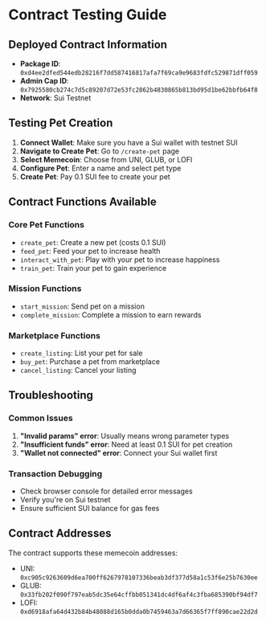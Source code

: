 # Contract Testing Guide

## Deployed Contract Information

- **Package ID**: `0xd4ee2dfed544edb28216f7dd587416817afa7f69ca9e9683fdfc529871dff059`
- **Admin Cap ID**: `0x7925580cb274c7d5c89207d72e53fc2862b4830865b813bd95d1be62bbfb64f8`
- **Network**: Sui Testnet

## Testing Pet Creation

1. **Connect Wallet**: Make sure you have a Sui wallet with testnet SUI
2. **Navigate to Create Pet**: Go to `/create-pet` page
3. **Select Memecoin**: Choose from UNI, GLUB, or LOFI
4. **Configure Pet**: Enter a name and select pet type
5. **Create Pet**: Pay 0.1 SUI fee to create your pet

## Contract Functions Available

### Core Pet Functions
- `create_pet`: Create a new pet (costs 0.1 SUI)
- `feed_pet`: Feed your pet to increase health
- `interact_with_pet`: Play with your pet to increase happiness
- `train_pet`: Train your pet to gain experience

### Mission Functions
- `start_mission`: Send pet on a mission
- `complete_mission`: Complete a mission to earn rewards

### Marketplace Functions
- `create_listing`: List your pet for sale
- `buy_pet`: Purchase a pet from marketplace
- `cancel_listing`: Cancel your listing

## Troubleshooting

### Common Issues
1. **"Invalid params" error**: Usually means wrong parameter types
2. **"Insufficient funds" error**: Need at least 0.1 SUI for pet creation
3. **"Wallet not connected" error**: Connect your Sui wallet first

### Transaction Debugging
- Check browser console for detailed error messages
- Verify you're on Sui testnet
- Ensure sufficient SUI balance for gas fees

## Contract Addresses

The contract supports these memecoin addresses:
- UNI: `0xc905c9263609d6ea700ff6267978107336beab3df377d58a1c53f6e25b7630ee`
- GLUB: `0x33fb202f090f797eab5dc35e64cffbb051341dc4df6af4c3fba685390bf94df7`
- LOFI: `0xd6918afa64d432b84b48088d165b0dda0b7459463a7d66365f7ff890cae22d2d` 